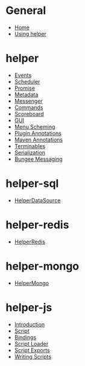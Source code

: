 # General

* [Home]()
* [Using helper]()

# helper

* [Events](helper:-Events)
* [Scheduler]()
* [Promise]()
* [Metadata]()
* [Messenger]()
* [Commands]()
* [Scoreboard]()
* [GUI]()
* [Menu Scheming]()
* [Plugin Annotations]()
* [Maven Annotations]()
* [Terminables]()
* [Serialization]()
* [Bungee Messaging]()

# helper-sql

* [HelperDataSource]()

# helper-redis

* [HelperRedis]()

# helper-mongo

* [HelperMongo]()

# helper-js

* [Introduction]()
* [Script]()
* [Bindings]()
* [Script Loader]()
* [Script Exports]()
* [Writing Scripts]()